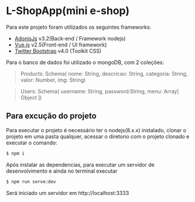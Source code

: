 # L-ShopApp(mini e-shop)

Para este projeto foram utilizados os seguintes frameworks:

- [AdonisJs](//adonisjs.com) v3.2(Back-end / Framework nodejs)
- [Vue.js](//vuejs.org) v2.5(Front-end / UI framework)
- [Twitter Bootstrap](//getbootstrap.com) v4.0 (Toolkit CSS)

Para o banco de dados foi utilizado o mongoDB, com 2 coleções:
> Products:
> Schema( nome: String, descricao: String, categoria: String, valor: Number, img: String)

> Users:
> Schema( username: String, password:String, menu: Array[ Object ])

## Para excução do projeto

Para executar o projeto é necessário ter o nodejs(8.x.x) instalado, clonar o projeto em uma pasta qualquer, acessar o diretorio com o projeto clonado e executar o comando:
``` bash
$ npm i
```
Após instalar as dependencias, para executar um servidor de desenvolvimento e ainda no terminal executar
``` bash
$ npm run serve:dev
```
Será iniciado um servidor em http://localhost:3333